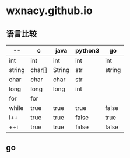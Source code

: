 # wxnacy.github.io

## 语言比较

 --     |   c     | java    | python3   | go
------  |------   |-------  |--------   |------
int     | int     | int     | int       | int
string  | char[]  | String  | str       | string
char    | char    | char    | str       |
long    | long    | long    | int       |
for     | for
while   | true    | true    | true      | false
i++     | true    | true    | false     | true
++i     | true    | true    | false     | false

## go

